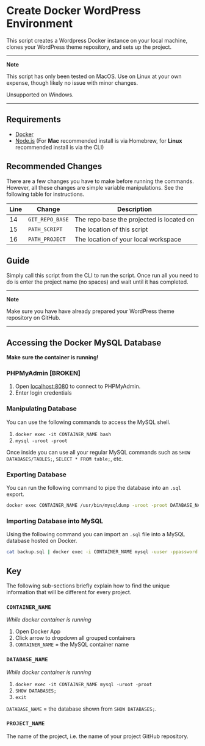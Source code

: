 # Create Docker WordPress Environment

This script creates a Wordpress Docker instance on your local machine, clones your WordPress theme repository, and sets up the project.

---
**Note**

This script has only been tested on MacOS.
Use on Linux at your own expense, though likely no issue with minor changes.

Unsupported on Windows.

---

## Requirements

- [Docker](https://www.docker.com/)
- [Node.js](https://nodejs.org/en/) (For **Mac** recommended install is via Homebrew, for **Linux** recommended install is via the CLI)

## Recommended Changes

There are a few changes you have to make before running the commands.
However, all these changes are simple variable manipulations.
See the following table for instructions.

| Line | Change | Description |
| ---- | ------ | ----------- |
| 14 | `GIT_REPO_BASE` | The repo base the projected is located on |
| 15 | `PATH_SCRIPT` | The location of this script |
| 16 | `PATH_PROJECT` | The location of your local workspace |

## Guide

Simply call this script from the CLI to run the script.
Once run all you need to do is enter the project name (no spaces) and wait until it has completed.

---
**Note**

Make sure you have have already prepared your WordPress theme repository on GitHub.

---

## Accessing the Docker MySQL Database

**Make sure the container is running!**

### PHPMyAdmin [BROKEN]

1. Open [localhost:8080](http://localhost:8080/) to connect to PHPMyAdmin.
1. Enter login credentials

### Manipulating Database

You can use the following commands to access the MySQL shell.

1. `docker exec -it CONTAINER_NAME bash`
1. `mysql -uroot -proot`

Once inside you can use all your regular MySQL commands such as `SHOW DATABASES/TABLES;`, `SELECT * FROM table;`, etc.

### Exporting Database

You can run the following command to pipe the database into an `.sql` export.

```bash
docker exec CONTAINER_NAME /usr/bin/mysqldump -uroot -proot DATABASE_NAME > ~/Desktop/PROJECT_NAME.sql
```

### Importing Database into MySQL

Using the following command you can import an `.sql` file into a MySQL database hosted on Docker.

```bash
cat backup.sql | docker exec -i CONTAINER_NAME mysql -uuser -ppassword DATABASE_NAME
```

## Key

The following sub-sections briefly explain how to find the unique information that will be different for every project.

### `CONTAINER_NAME`

*While docker container is running*

1. Open Docker App
1. Click arrow to dropdown all grouped containers
1. `CONTAINER_NAME` = the MySQL container name

### `DATABASE_NAME`

*While docker container is running*

1. `docker exec -it CONTAINER_NAME mysql -uroot -proot`
1. `SHOW DATABASES;`
1. `exit`

`DATABASE_NAME` = the database shown from `SHOW DATABASES;`.

### `PROJECT_NAME`

The name of the project, i.e. the name of your project GitHub repository.

